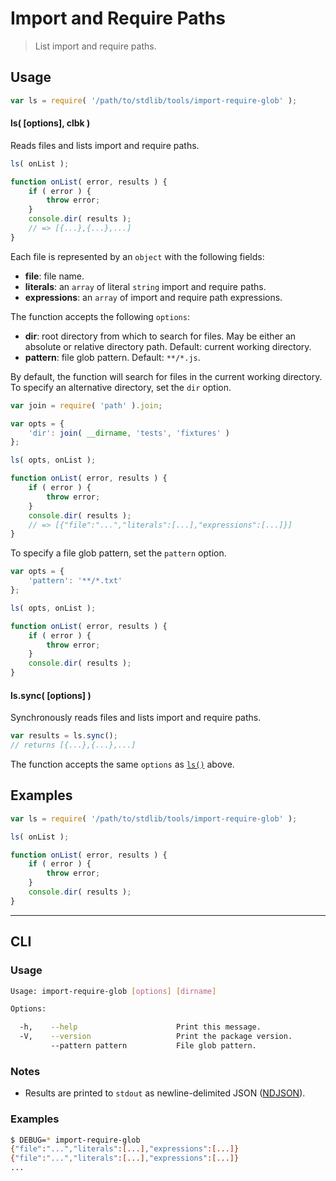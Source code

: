 # Import and Require Paths

> List import and require paths.


<!-- <intro> -->

<!-- </intro> -->


<!-- <usage> -->

## Usage

``` javascript
var ls = require( '/path/to/stdlib/tools/import-require-glob' );
```

<a name="ls"></a>

#### ls( \[options\], clbk )

Reads files and lists import and require paths.

``` javascript
ls( onList );

function onList( error, results ) {
    if ( error ) {
        throw error;
    }
    console.dir( results );
    // => [{...},{...},...]
}
```

Each file is represented by an `object` with the following fields:

* __file__: file name.
* __literals__: an `array` of literal `string` import and require paths.
* __expressions__: an `array` of import and require path expressions.

The function accepts the following `options`:

* __dir__: root directory from which to search for files. May be either an absolute or relative directory path. Default: current working directory.
* __pattern__: file glob pattern. Default: `**/*.js`.

By default, the function will search for files in the current working directory. To specify an alternative directory, set the `dir` option.

``` javascript
var join = require( 'path' ).join;

var opts = {
    'dir': join( __dirname, 'tests', 'fixtures' )
};

ls( opts, onList );

function onList( error, results ) {
    if ( error ) {
        throw error;
    }
    console.dir( results );
    // => [{"file":"...","literals":[...],"expressions":[...]}]
}
```

To specify a file glob pattern, set the `pattern` option.

``` javascript
var opts = {
    'pattern': '**/*.txt'
};

ls( opts, onList );

function onList( error, results ) {
    if ( error ) {
        throw error;
    }
    console.dir( results );
}
```

#### ls.sync( \[options\] )

Synchronously reads files and lists import and require paths.

``` javascript
var results = ls.sync();
// returns [{...},{...},...]
```

The function accepts the same `options` as [`ls()`](#ls) above.


<!-- </usage> -->


<!-- <examples> -->

## Examples

``` javascript
var ls = require( '/path/to/stdlib/tools/import-require-glob' );

ls( onList );

function onList( error, results ) {
    if ( error ) {
        throw error;
    }
    console.dir( results );
}
```

<!-- </examples> -->


<!-- <cli> -->

---

## CLI

<!-- <usage> -->

### Usage

``` bash
Usage: import-require-glob [options] [dirname]

Options:

  -h,    --help                      Print this message.
  -V,    --version                   Print the package version.
         --pattern pattern           File glob pattern.
```

<!-- </usage> -->


<!-- <notes> -->

### Notes

* Results are printed to `stdout` as newline-delimited JSON ([NDJSON][ndjson]).

<!-- </notes> -->


<!-- <examples> -->

### Examples

``` bash
$ DEBUG=* import-require-glob
{"file":"...","literals":[...],"expressions":[...]}
{"file":"...","literals":[...],"expressions":[...]}
...
```

<!-- </examples> -->

<!-- </cli> -->


<!-- <links> -->

[ndjson]: http://ndjson.org/

<!-- </links> -->
